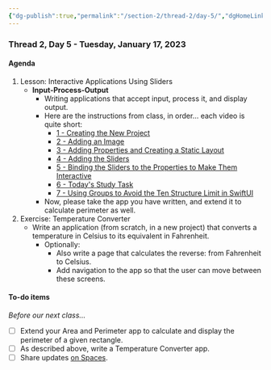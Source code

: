 ```yaml
---
{"dg-publish":true,"permalink":"/section-2/thread-2/day-5/","dgHomeLink":false}
---
```


### Thread 2, Day 5 - Tuesday, January 17, 2023

#### Agenda

1. Lesson: Interactive Applications Using Sliders
	- **Input-Process-Output**
		- Writing applications that accept input, process it, and display output.
		- Here are the instructions from class, in order... each video is quite short:
			- [1 - Creating the New Project](https://youtu.be/ALotGBur3-c)
			- [2 - Adding an Image](https://youtu.be/ImstsbHn1NM)
			- [3 - Adding Properties and Creating a Static Layout](https://youtu.be/b44gPNn9j6M)
			- [4 - Adding the Sliders](https://youtu.be/QuSJ9njO-5E)
			- [5 - Binding the Sliders to the Properties to Make Them Interactive](https://youtu.be/kCFDQ_Lr6MI)
			- [6 - Today's Study Task](https://youtu.be/iSJmsT32Ni0)
			- [7 - Using Groups to Avoid the Ten Structure Limit in SwiftUI](https://youtu.be/Pr2DcIB_IJI)
		- Now, please take the app you have written, and extend it to calculate perimeter as well.
2. Exercise: Temperature Converter
	-  Write an application (from scratch, in a new project) that converts a temperature in Celsius to its equivalent in Fahrenheit.
		- Optionally:
			- Also write a page that calculates the reverse: from Fahrenheit to Celsius.
			- Add navigation to the app so that the user can move between these screens.
	  
#### To-do items
*Before our next class...*
- [ ] Extend your Area and Perimeter app to calculate and display the perimeter of a given rectangle.
- [ ] As described above, write a Temperature Converter app.
- [ ] Share updates [on Spaces](https://ca.spacesedu.com/).